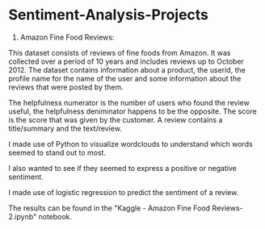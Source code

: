 # Sentiment-Analysis-Projects

1. Amazon Fine Food Reviews:  

This dataset consists of reviews of fine foods from Amazon. It was collected over a period of 10 years and includes 
reviews up to October 2012. The dataset contains information about a product, the userid, the profile name for the name of the user and 
some information about the reviews that were posted by them. 

The helpfulness numerator is the number of users who found the review useful, the helpfulness deniminator happens to be the opposite. 
The score is the score that was given by the customer. A review contains a title/summary and the text/review.

I made use of Python to visualize wordclouds to understand which words seemed to stand out to most.

I also wanted to see if they seemed to express a positive or negative sentiment.

I made use of logistic regression to predict the sentiment of a review.

The results can be found in the "Kaggle - Amazon Fine Food Reviews-2.ipynb" notebook. 
